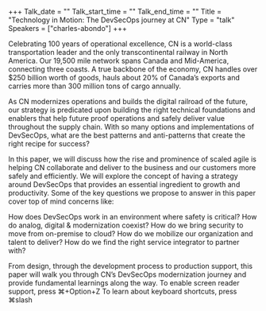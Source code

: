 +++
Talk_date = ""
Talk_start_time = ""
Talk_end_time = ""
Title = "Technology in Motion: The DevSecOps journey at CN"
Type = "talk"
Speakers = ["charles-abondo"]
+++

Celebrating 100 years of operational excellence, CN is a world-class transportation leader and the only transcontinental railway in North America. Our 19,500 mile network spans Canada and Mid-America, connecting three coasts. A true backbone of the economy, CN handles over $250 billion worth of goods, hauls about 20% of Canada’s exports and carries more than 300 million tons of cargo annually.

As CN modernizes operations and builds the digital railroad of the future, our strategy is predicated upon building the right technical foundations and enablers that help future proof operations and safely deliver value throughout the supply chain. With so many options and implementations of DevSecOps, what are the best patterns and anti-patterns that create the right recipe for success?

In this paper, we will discuss how the rise and prominence of scaled agile is helping CN collaborate and deliver to the business and our customers more safely and efficiently. We will explore the concept of having a strategy around DevSecOps that provides an essential ingredient to growth and productivity. Some of the key questions we propose to answer in this paper cover top of mind concerns like:

How does DevSecOps work in an environment where safety is critical?
How do analog, digital & modernization coexist?
How do we bring security to move from on-premise to cloud?
How do we mobilize our organization and talent to deliver?
How do we find the right service integrator to partner with?

From design, through the development process to production support, this paper will walk you through CN’s DevSecOps modernization journey and provide fundamental learnings along the way.
To enable screen reader support, press ⌘+Option+Z To learn about keyboard shortcuts, press ⌘slash
